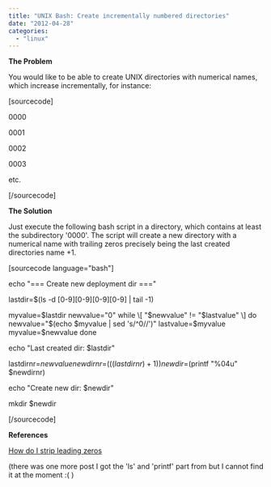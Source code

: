 ```yaml
---
title: "UNIX Bash: Create incrementally numbered directories"
date: "2012-04-28"
categories: 
  - "linux"
---
```


**The Problem**

You would like to be able to create UNIX directories with numerical names, which increase incrementally, for instance:

\[sourcecode\]

0000

0001

0002

0003

etc.

\[/sourcecode\]

**The Solution**

Just execute the following bash script in a directory, which contains at least the subdirectory '0000'. The script will create a new directory with a numerical name with trailing zeros precisely being the last created directories name +1.

\[sourcecode language="bash"\]

echo "=== Create new deployment dir ==="

lastdir=$(ls -d \[0-9\]\[0-9\]\[0-9\]\[0-9\] | tail -1)

myvalue=$lastdir newvalue="0" while \[ "$newvalue" != "$lastvalue" \] do newvalue="$(echo $myvalue | sed 's/^0//')" lastvalue=$myvalue myvalue=$newvalue done

echo "Last created dir: $lastdir"

lastdirnr=$newvalue newdirnr=$((($lastdirnr) + 1)) newdir=$(printf "%04u" $newdirnr)

echo "Create new dir: $newdir"

mkdir $newdir

\[/sourcecode\]

**References**

[How do I strip leading zeros](http://www.askdavetaylor.com/how_do_i_strip_leading_zeroes_for_math_in_a_shell_script.html)

(there was one more post I got the 'ls' and 'printf' part from but I cannot find it at the moment :( )
